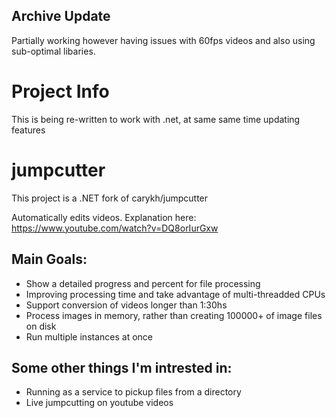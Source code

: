 ## Archive Update
Partially working however having issues with 60fps videos and also using sub-optimal libaries.


# Project Info
This is being re-written to work with .net, at same same time updating features


# jumpcutter
This project is a .NET fork of carykh/jumpcutter

Automatically edits videos. Explanation here: https://www.youtube.com/watch?v=DQ8orIurGxw

## Main Goals:
* Show a detailed progress and percent for file processing 
* Improving processing time and take advantage of multi-threadded CPUs
* Support conversion of videos longer than 1:30hs
* Process images in memory, rather than creating 100000+ of image files on disk
* Run multiple instances at once

## Some other things I'm intrested in:
* Running as a service to pickup files from a directory
* Live jumpcutting on youtube videos
